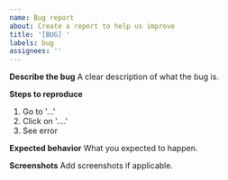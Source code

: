 ```yaml
---
name: Bug report
about: Create a report to help us improve
title: '[BUG] '
labels: bug
assignees: ''
---
```


**Describe the bug**
A clear description of what the bug is.

**Steps to reproduce**
1. Go to '...'
2. Click on '....'
3. See error

**Expected behavior**
What you expected to happen.

**Screenshots**
Add screenshots if applicable.